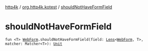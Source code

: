 [http4k](../index.md) / [org.http4k.kotest](index.md) / [shouldNotHaveFormField](./should-not-have-form-field.md)

# shouldNotHaveFormField

`fun <T> `[`WebForm`](../org.http4k.lens/-web-form/index.md)`.shouldNotHaveFormField(field: `[`Lens`](../org.http4k.lens/-lens/index.md)`<`[`WebForm`](../org.http4k.lens/-web-form/index.md)`, T>, matcher: Matcher<T>): `[`Unit`](https://kotlinlang.org/api/latest/jvm/stdlib/kotlin/-unit/index.html)